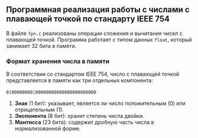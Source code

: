 ## Программная реализация работы с числами с плавающей точкой по стандарту IEEE 754

В файле `fpn.c` реализованы операции сложения и вычитания чисел с плавающей точкой. Программа работает с типом данных 
`float`, который занимает 32 бита в памяти.

### Формат хранения числа в памяти
В соответствии со стандартом IEEE 754, число с плавающей точкой представляется в памяти как три отдельных компонента:<br><br>
`0|00000000|00000000000000000000000`<br>
1. **Знак** (1 бит): указывает, является ли число положительным (0) или отрицательным (1).
2. **Экспонента** (8 бит): хранит степень числа двойки.
3. **Мантисса** (23 бита): содержит дробную часть числа в нормализованной форме.
